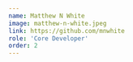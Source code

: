 ```yaml
---
name: Matthew N White
image: matthew-n-white.jpeg
link: https://github.com/mnwhite
role: 'Core Developer'
order: 2
---
```

